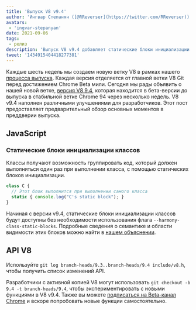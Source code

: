 ```yaml
---
title: 'Выпуск V8 v9.4'
author: 'Ингвар Степанян ([@RReverser](https://twitter.com/RReverser))'
avatars:
 - 'ingvar-stepanyan'
date: 2021-09-06
tags:
 - релиз
description: 'Выпуск V8 v9.4 добавляет статические блоки инициализации классов в JavaScript.'
tweet: '1434915404418277381'
---
```

Каждые шесть недель мы создаем новую ветку V8 в рамках нашего [процесса выпуска](https://v8.dev/docs/release-process). Каждая версия отделяется от главной ветки V8 Git перед достижением Chrome Beta мили. Сегодня мы рады объявить о нашей новой ветке, [версия V8 9.4](https://chromium.googlesource.com/v8/v8.git/+log/branch-heads/9.4), которая находится в бета-версии до выпуска в стабильной ветке Chrome 94 через несколько недель. V8 v9.4 наполнен различными улучшениями для разработчиков. Этот пост предоставляет предварительный обзор основных моментов в преддверии выпуска.

<!--truncate-->
## JavaScript

### Статические блоки инициализации классов

Классы получают возможность группировать код, который должен выполняться один раз при выполнении класса, с помощью статических блоков инициализации.

```javascript
class C {
  // Этот блок выполнится при выполнении самого класса
  static { console.log("C's static block"); }
}
```

Начиная с версии v9.4, статические блоки инициализации классов будут доступны без необходимости использования флага `--harmony-class-static-blocks`. Подробные сведения о семантике и области видимости этих блоков можно найти в [нашем объяснении](https://v8.dev/features/class-static-initializer-blocks).

## API V8

Используйте `git log branch-heads/9.3..branch-heads/9.4 include/v8.h`, чтобы получить список изменений API.

Разработчики с активной копией V8 могут использовать `git checkout -b 9.4 -t branch-heads/9.4`, чтобы экспериментировать с новыми функциями в V8 v9.4. Также вы можете [подписаться на Beta-канал Chrome](https://www.google.com/chrome/browser/beta.html) и вскоре попробовать новые функции самостоятельно.
